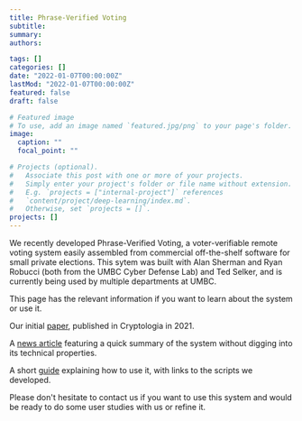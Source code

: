 ```yaml
---
title: Phrase-Verified Voting
subtitle: 
summary: 
authors:

tags: []
categories: []
date: "2022-01-07T00:00:00Z"
lastMod: "2022-01-07T00:00:00Z"
featured: false
draft: false

# Featured image
# To use, add an image named `featured.jpg/png` to your page's folder. 
image:
  caption: ""
  focal_point: ""

# Projects (optional).
#   Associate this post with one or more of your projects.
#   Simply enter your project's folder or file name without extension.
#   E.g. `projects = ["internal-project"]` references 
#   `content/project/deep-learning/index.md`.
#   Otherwise, set `projects = []`.
projects: []
---
```

We recently developed Phrase-Verified Voting, a voter-verifiable remote voting system easily assembled from commercial off-the-shelf software for small private elections. 
This sytem was built with Alan Sherman and Ryan Robucci (both from the UMBC Cyber Defense Lab) and Ted Selker, and is currently being used by multiple departments at UMBC.

This page has the relevant information if you want to learn about the system or use it.

Our initial [paper](/publication/blanchard-2021-phraseverifiedvoting/), published in Cryptologia in 2021.

A [news article](/files/PVV-cohe.pdf) featuring a quick summary of the system without digging into its technical properties.

A short [guide](/files/PVV-guide.pdf) explaining how to use it, with links to the scripts we developed.

Please don't hesitate to contact us if you want to use this system and would be ready to do some user studies with us or refine it.
